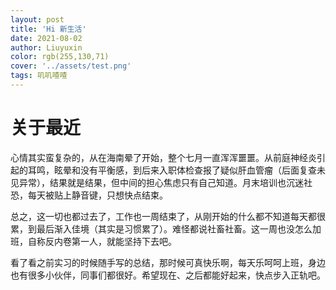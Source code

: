 ```yaml
---
layout: post
title: 'Hi 新生活'
date: 2021-08-02
author: Liuyuxin
color: rgb(255,130,71)
cover: '../assets/test.png'
tags: 叽叽喳喳
---
```

# 关于最近

心情其实蛮复杂的，从在海南晕了开始，整个七月一直浑浑噩噩。从前庭神经炎引起的耳鸣，眩晕和没有平衡感，到后来入职体检查报了疑似肝血管瘤（后面复查未见异常），结果就是结果，但中间的担心焦虑只有自己知道。月末培训也沉迷社恐，每天被贴上静音键，只想快点结束。

总之，这一切也都过去了，工作也一周结束了，从刚开始的什么都不知道每天都很累，到最后渐入佳境（其实是习惯累了）。难怪都说社畜社畜。这一周也没怎么加班，自称反内卷第一人，就能坚持下去吧。

看了看之前实习的时候随手写的总结，那时候可真快乐啊，每天乐呵呵上班，身边也有很多小伙伴，同事们都很好。希望现在、之后都能好起来，快点步入正轨吧。

